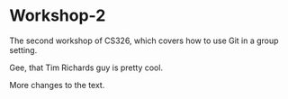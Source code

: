 # Workshop-2

The second workshop of CS326, which covers how to use Git in a group setting.

Gee, that Tim Richards guy is pretty cool.

More changes to the text.
